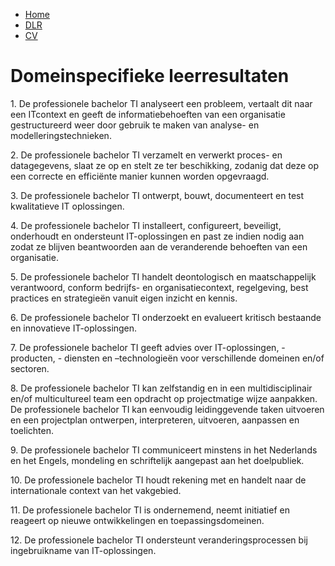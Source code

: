 



  <ul>
  <li><a href="https://miekowijsmans.github.io/eportfolio/">Home</a></li>
  <li><a href="https://miekowijsmans.github.io/eportfolio/domainspec">DLR</a></li>
  <li><a href="https://miekowijsmans.github.io/eportfolio/cv">CV</a></li>
</ul>

<h1>Domeinspecifieke leerresultaten</h1>
  <p>1. De professionele bachelor TI analyseert een probleem, vertaalt dit naar een ITcontext en geeft de informatiebehoeften van een organisatie gestructureerd weer
    door gebruik te maken van analyse- en modelleringstechnieken.</p>
  <p>
2. De professionele bachelor TI verzamelt en verwerkt proces- en datagegevens,
slaat ze op en stelt ze ter beschikking, zodanig dat deze op een correcte en
efficiënte manier kunnen worden opgevraagd.
  </p>
    <p>
3. De professionele bachelor TI ontwerpt, bouwt, documenteert en test kwalitatieve
IT oplossingen.
  </p>
  <p>
4. De professionele bachelor TI installeert, configureert, beveiligt, onderhoudt en
ondersteunt IT-oplossingen en past ze indien nodig aan zodat ze blijven
beantwoorden aan de veranderende behoeften van een organisatie.
  </p>
  <p>
5. De professionele bachelor TI handelt deontologisch en maatschappelijk
verantwoord, conform bedrijfs- en organisatiecontext, regelgeving, best practices en
strategieën vanuit eigen inzicht en kennis.
  </p>
  <p>
6. De professionele bachelor TI onderzoekt en evalueert kritisch bestaande en
innovatieve IT-oplossingen.
  </p>
  <p>
7. De professionele bachelor TI geeft advies over IT-oplossingen, -producten, -
diensten en –technologieën voor verschillende domeinen en/of sectoren.
  </p>
  <p>
8. De professionele bachelor TI kan zelfstandig en in een multidisciplinair en/of
multicultureel team een opdracht op projectmatige wijze aanpakken. De
professionele bachelor TI kan eenvoudig leidinggevende taken uitvoeren en een
projectplan ontwerpen, interpreteren, uitvoeren, aanpassen en toelichten.
  </p>
  <p>
9. De professionele bachelor TI communiceert minstens in het Nederlands en het
Engels, mondeling en schriftelijk aangepast aan het doelpubliek.
  </p>
  <p>
10. De professionele bachelor TI houdt rekening met en handelt naar de internationale
context van het vakgebied.
  </p>
  <p>
11. De professionele bachelor TI is ondernemend, neemt initiatief en reageert op nieuwe
ontwikkelingen en toepassingsdomeinen.
  </p>
  <p>
12. De professionele bachelor TI ondersteunt veranderingsprocessen bij ingebruikname
van IT-oplossingen.
  </p>
  </p>
</body>
